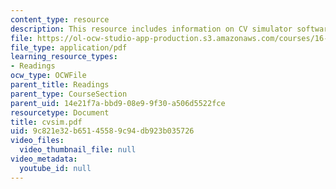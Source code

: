 ```yaml
---
content_type: resource
description: This resource includes information on CV simulator software.
file: https://ol-ocw-studio-app-production.s3.amazonaws.com/courses/16-423j-aerospace-biomedical-and-life-support-engineering-spring-2006/9c821e32b65145589c94db923b035726_cvsim.pdf
file_type: application/pdf
learning_resource_types:
- Readings
ocw_type: OCWFile
parent_title: Readings
parent_type: CourseSection
parent_uid: 14e21f7a-bbd9-08e9-9f30-a506d5522fce
resourcetype: Document
title: cvsim.pdf
uid: 9c821e32-b651-4558-9c94-db923b035726
video_files:
  video_thumbnail_file: null
video_metadata:
  youtube_id: null
---
```

